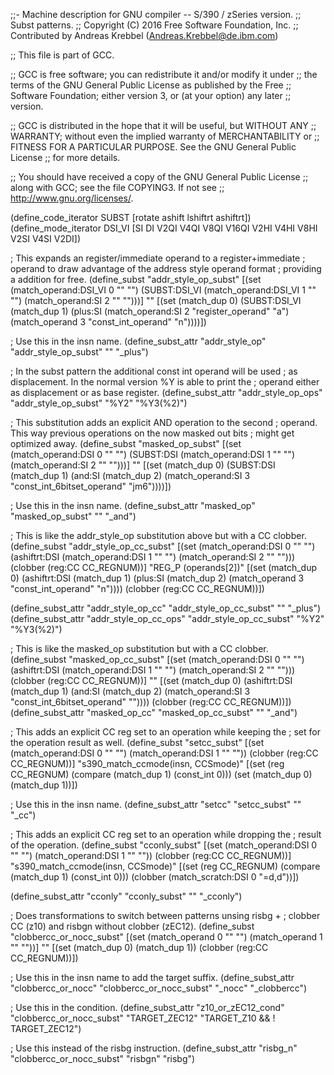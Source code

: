 ;;- Machine description for GNU compiler -- S/390 / zSeries version.
;;  Subst patterns.
;;  Copyright (C) 2016 Free Software Foundation, Inc.
;;  Contributed by Andreas Krebbel (Andreas.Krebbel@de.ibm.com)

;; This file is part of GCC.

;; GCC is free software; you can redistribute it and/or modify it under
;; the terms of the GNU General Public License as published by the Free
;; Software Foundation; either version 3, or (at your option) any later
;; version.

;; GCC is distributed in the hope that it will be useful, but WITHOUT ANY
;; WARRANTY; without even the implied warranty of MERCHANTABILITY or
;; FITNESS FOR A PARTICULAR PURPOSE.  See the GNU General Public License
;; for more details.

;; You should have received a copy of the GNU General Public License
;; along with GCC; see the file COPYING3.  If not see
;; <http://www.gnu.org/licenses/>.

(define_code_iterator SUBST [rotate ashift lshiftrt ashiftrt])
(define_mode_iterator DSI_VI [SI DI V2QI V4QI V8QI V16QI V2HI V4HI V8HI V2SI V4SI V2DI])

; This expands an register/immediate operand to a register+immediate
; operand to draw advantage of the address style operand format
; providing a addition for free.
(define_subst "addr_style_op_subst"
  [(set (match_operand:DSI_VI 0 "" "")
        (SUBST:DSI_VI (match_operand:DSI_VI 1 "" "")
		      (match_operand:SI 2 "" "")))]
  ""
  [(set (match_dup 0)
        (SUBST:DSI_VI (match_dup 1)
		      (plus:SI (match_operand:SI 2 "register_operand" "a")
			       (match_operand 3 "const_int_operand"   "n"))))])

; Use this in the insn name.
(define_subst_attr "addr_style_op"     "addr_style_op_subst" "" "_plus")

; In the subst pattern the additional const int operand will be used
; as displacement.  In the normal version %Y is able to print the
; operand either as displacement or as base register.
(define_subst_attr "addr_style_op_ops" "addr_style_op_subst" "%Y2" "%Y3(%2)")


; This substitution adds an explicit AND operation to the second
; operand.  This way previous operations on the now masked out bits
; might get optimized away.
(define_subst "masked_op_subst"
  [(set (match_operand:DSI 0 ""           "")
        (SUBST:DSI (match_operand:DSI 1 "" "")
		   (match_operand:SI  2 "" "")))]
  ""
  [(set (match_dup 0)
        (SUBST:DSI (match_dup 1)
		   (and:SI (match_dup 2)
			   (match_operand:SI 3 "const_int_6bitset_operand" "jm6"))))])

; Use this in the insn name.
(define_subst_attr "masked_op" "masked_op_subst" "" "_and")



; This is like the addr_style_op substitution above but with a CC clobber.
(define_subst "addr_style_op_cc_subst"
  [(set (match_operand:DSI 0 ""           "")
        (ashiftrt:DSI (match_operand:DSI 1 "" "")
		      (match_operand:SI 2 "" "")))
   (clobber (reg:CC CC_REGNUM))]
  "REG_P (operands[2])"
  [(set (match_dup 0)
        (ashiftrt:DSI (match_dup 1)
		      (plus:SI (match_dup 2)
			       (match_operand 3 "const_int_operand" "n"))))
   (clobber (reg:CC CC_REGNUM))])

(define_subst_attr "addr_style_op_cc"     "addr_style_op_cc_subst" "" "_plus")
(define_subst_attr "addr_style_op_cc_ops" "addr_style_op_cc_subst" "%Y2" "%Y3(%2)")


; This is like the masked_op substitution but with a CC clobber.
(define_subst "masked_op_cc_subst"
  [(set (match_operand:DSI 0 ""           "")
        (ashiftrt:DSI (match_operand:DSI 1 "" "")
		      (match_operand:SI  2 "" "")))
   (clobber (reg:CC CC_REGNUM))]
  ""
  [(set (match_dup 0)
        (ashiftrt:DSI (match_dup 1)
		      (and:SI (match_dup 2)
			      (match_operand:SI 3 "const_int_6bitset_operand" ""))))
   (clobber (reg:CC CC_REGNUM))])
(define_subst_attr "masked_op_cc" "masked_op_cc_subst" "" "_and")


; This adds an explicit CC reg set to an operation while keeping the
; set for the operation result as well.
(define_subst "setcc_subst"
  [(set (match_operand:DSI 0 ""           "")
        (match_operand:DSI 1 "" ""))
   (clobber (reg:CC CC_REGNUM))]
  "s390_match_ccmode(insn, CCSmode)"
  [(set (reg CC_REGNUM)
	(compare (match_dup 1) (const_int 0)))
   (set (match_dup 0) (match_dup 1))])

; Use this in the insn name.
(define_subst_attr "setcc" "setcc_subst" "" "_cc")

; This adds an explicit CC reg set to an operation while dropping the
; result of the operation.
(define_subst "cconly_subst"
  [(set (match_operand:DSI 0 ""           "")
        (match_operand:DSI 1 "" ""))
   (clobber (reg:CC CC_REGNUM))]
  "s390_match_ccmode(insn, CCSmode)"
  [(set (reg CC_REGNUM)
	(compare (match_dup 1) (const_int 0)))
   (clobber (match_scratch:DSI 0 "=d,d"))])

(define_subst_attr "cconly" "cconly_subst" "" "_cconly")


; Does transformations to switch between patterns unsing risbg +
; clobber CC (z10) and risbgn without clobber (zEC12).
(define_subst "clobbercc_or_nocc_subst"
  [(set (match_operand 0 "" "") (match_operand 1 "" ""))]
  ""
  [(set (match_dup 0) (match_dup 1))
   (clobber (reg:CC CC_REGNUM))])

; Use this in the insn name to add the target suffix.
(define_subst_attr "clobbercc_or_nocc" "clobbercc_or_nocc_subst"
  "_nocc" "_clobbercc")

; Use this in the condition.
(define_subst_attr "z10_or_zEC12_cond" "clobbercc_or_nocc_subst"
  "TARGET_ZEC12" "TARGET_Z10 && ! TARGET_ZEC12")

; Use this instead of the risbg instruction.
(define_subst_attr "risbg_n" "clobbercc_or_nocc_subst"
  "risbgn" "risbg")
